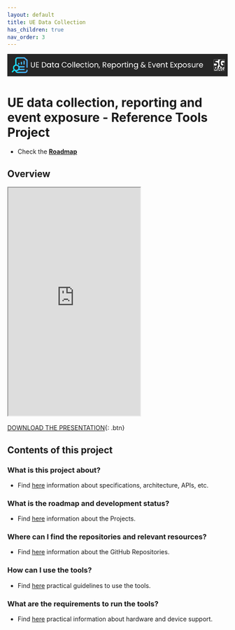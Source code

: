 ```yaml
---
layout: default
title: UE Data Collection
has_children: true
nav_order: 3
---
```


<img src="../../assets/images/Banner_UEDC.png" /> 

# UE data collection, reporting and event exposure - Reference Tools Project

* Check the [**Roadmap**](https://github.com/orgs/5G-MAG/projects/48/views/8)

## Overview
<iframe width="60%" height="520" src="https://drive.google.com/file/d/1U_hUtHC-kr9_Ydq-VeH-ESIeEeJh0xEd/preview"></iframe>

[DOWNLOAD THE PRESENTATION](https://drive.google.com/file/d/1U_hUtHC-kr9_Ydq-VeH-ESIeEeJh0xEd/preview){: .btn} 

## Contents of this project

### What is this project about?
* Find [here](./under-development.html) information about specifications, architecture, APIs, etc.

### What is the roadmap and development status?
* Find [here](./projects.html) information about the Projects.
 
### Where can I find the repositories and relevant resources?
* Find [here](./repositories.html) information about the GitHub Repositories.

### How can I use the tools?
* Find [here](./tutorials.html) practical guidelines to use the tools.

### What are the requirements to run the tools?
* Find [here](./requirements.html) practical information about hardware and device support. 
